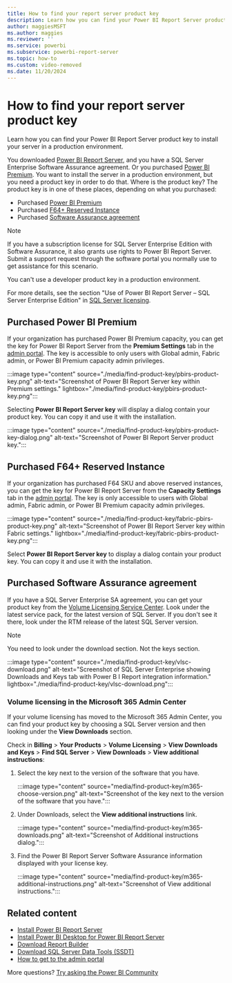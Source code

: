 ```yaml
---
title: How to find your report server product key
description: Learn how you can find your Power BI Report Server product key to install your server in a production environment.
author: maggiesMSFT
ms.author: maggies
ms.reviewer: ''
ms.service: powerbi
ms.subservice: powerbi-report-server
ms.topic: how-to
ms.custom: video-removed
ms.date: 11/20/2024
---
```

# How to find your report server product key

Learn how you can find your Power BI Report Server product key to install your server in a production environment.

You downloaded [Power BI Report Server](get-started.md), and you have a SQL Server Enterprise Software Assurance agreement. Or you purchased [Power BI Premium](../enterprise/service-premium-what-is.md). You want to install the server in a production environment, but you need a product key in order to do that. Where is the product key? The product key is in one of these places, depending on what you purchased:

- Purchased [Power BI Premium](#purchased-power-bi-premium)
- Purchased [F64+ Reserved Instance](#purchased-f64-reserved-instance)
- Purchased [Software Assurance agreement](#purchased-software-assurance-agreement)

> [!NOTE]
> If you have a subscription license for SQL Server Enterprise Edition with Software Assurance, it also grants use rights to Power BI Report Server. Submit a support request through the software portal you normally use to get assistance for this scenario.
>
> You can't use a developer product key in a production environment.
>
> For more details, see the section "Use of Power BI Report Server – SQL Server Enterprise Edition" in [SQL Server licensing](https://www.microsoft.com/licensing/terms/productoffering/SQLServer/EAEAS).

## Purchased Power BI Premium
If your organization has purchased Power BI Premium capacity, you can get the key for Power BI Report Server from the **Premium Settings** tab in the [admin portal](/fabric/admin/admin-center#how-to-get-to-the-admin-portal). The key is accessible to only users with Global admin, Fabric admin, or Power BI Premium capacity admin privileges.

:::image type="content" source="./media/find-product-key/pbirs-product-key.png" alt-text="Screenshot of Power BI Report Server key within Premium settings." lightbox="./media/find-product-key/pbirs-product-key.png":::

Selecting **Power BI Report Server key** will display a dialog contain your product key. You can copy it and use it with the installation.

:::image type="content" source="./media/find-product-key/pbirs-product-key-dialog.png" alt-text="Screenshot of Power BI Report Server product key.":::

## Purchased F64+ Reserved Instance
If your organization has purchased F64 SKU and above reserved instances, you can get the key for Power BI Report Server from the **Capacity Settings** tab in the [admin portal](/fabric/admin/admin-center#how-to-get-to-the-admin-portal). The key is only accessible to users with Global admin, Fabric admin, or Power BI Premium capacity admin privileges.

:::image type="content" source="./media/find-product-key/fabric-pbirs-product-key.png" alt-text="Screenshot of Power BI Report Server key within Fabric settings." lightbox="./media/find-product-key/fabric-pbirs-product-key.png":::

Select **Power BI Report Server key** to display a dialog contain your product key. You can copy it and use it with the installation.

## Purchased Software Assurance agreement
If you have a SQL Server Enterprise SA agreement, you can get your product key from the [Volume Licensing Service Center](https://www.microsoft.com/Licensing/servicecenter/). Look under the latest service pack, for the latest version of SQL Server. If you don't see it there, look under the RTM release of the latest SQL Server version.

> [!NOTE]
> You need to look under the download section. Not the keys section.

:::image type="content" source="./media/find-product-key/vlsc-download.png" alt-text="Screenshot of SQL Server Enterprise showing Downloads and Keys tab with Power B I Report integration information." lightbox="./media/find-product-key/vlsc-download.png":::

### Volume licensing in the Microsoft 365 Admin Center

If your volume licensing has moved to the Microsoft 365 Admin Center, you can find your product key by choosing a SQL Server version and then looking under the **View Downloads** section. 

Check in **Billing** > **Your Products** > **Volume Licensing** > **View Downloads and Keys** > **Find SQL Server** > **View Downloads** > **View additional instructions**:

1. Select the key next to the version of the software that you have.

    :::image type="content" source="media/find-product-key/m365-choose-version.png" alt-text="Screenshot of the key next to the version of the software that you have.":::

1. Under Downloads, select the **View additional instructions** link.

    :::image type="content" source="media/find-product-key/m365-downloads.png" alt-text="Screenshot of Additional instructions dialog.":::

1. Find the Power BI Report Server Software Assurance information displayed with your license key.

    :::image type="content" source="media/find-product-key/m365-additional-instructions.png" alt-text="Screenshot of View additional instructions.":::

## Related content

* [Install Power BI Report Server](install-report-server.md)  
* [Install Power BI Desktop for Power BI Report Server](install-powerbi-desktop.md)  
* [Download Report Builder](https://www.microsoft.com/download/details.aspx?id=53613)  
* [Download SQL Server Data Tools (SSDT)](/sql/ssdt/download-sql-server-data-tools-ssdt)
* [How to get to the admin portal](/fabric/admin/admin-center#how-to-get-to-the-admin-portal)

More questions? [Try asking the Power BI Community](https://community.powerbi.com/)
